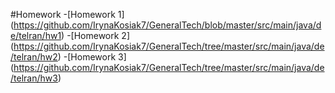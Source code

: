 #Homework
-[Homework 1] (https://github.com/IrynaKosiak7/GeneralTech/blob/master/src/main/java/de/telran/hw1)
-[Homework 2] (https://github.com/IrynaKosiak7/GeneralTech/tree/master/src/main/java/de/telran/hw2)
-[Homework 3] (https://github.com/IrynaKosiak7/GeneralTech/tree/master/src/main/java/de/telran/hw3)
